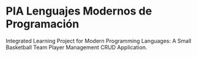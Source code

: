 # PIA Lenguajes Modernos de Programación
Integrated Learning Project for Modern Programming Languages: A Small Basketball Team Player Management CRUD Application.